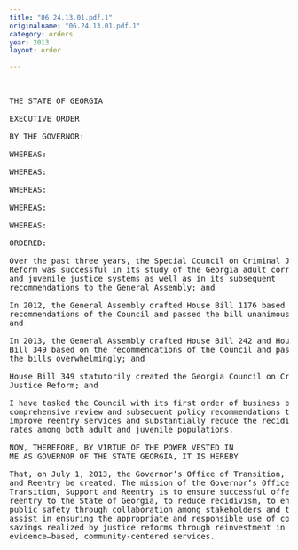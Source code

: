 ```yaml
---
title: "06.24.13.01.pdf.1"
originalname: "06.24.13.01.pdf.1"
category: orders
year: 2013
layout: order

---
```

<pre>
 

THE STATE OF GEORGIA

EXECUTIVE ORDER

BY THE GOVERNOR:

WHEREAS:

WHEREAS:

WHEREAS:

WHEREAS:

WHEREAS:

ORDERED:

Over the past three years, the Special Council on Criminal Justice
Reform was successful in its study of the Georgia adult corrections
and juvenile justice systems as well as in its subsequent
recommendations to the General Assembly; and

In 2012, the General Assembly drafted House Bill 1176 based on the
recommendations of the Council and passed the bill unanimously;
and

In 2013, the General Assembly drafted House Bill 242 and House
Bill 349 based on the recommendations of the Council and passed
the bills overwhelmingly; and

House Bill 349 statutorily created the Georgia Council on Criminal
Justice Reform; and

I have tasked the Council with its first order of business being a
comprehensive review and subsequent policy recommendations to
improve reentry services and substantially reduce the recidivism
rates among both adult and juvenile populations.

NOW, THEREFORE, BY VIRTUE OF THE POWER VESTED IN
ME AS GOVERNOR OF THE STATE GEORGIA, IT IS HEREBY

That, on July 1, 2013, the Governor’s Office of Transition, Support
and Reentry be created. The mission of the Governor’s Office of
Transition, Support and Reentry is to ensure successful offender
reentry to the State of Georgia, to reduce recidivism, to enhance
public safety through collaboration among stakeholders and to
assist in ensuring the appropriate and responsible use of cost
savings realized by justice reforms through reinvestment in
evidence—based, community-centered services.

</pre>
